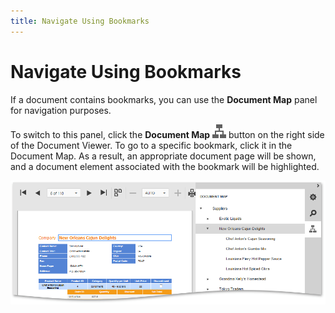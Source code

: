 ```yaml
---
title: Navigate Using Bookmarks
---
```

# Navigate Using Bookmarks
If a document contains bookmarks, you can use the **Document Map** panel for navigation purposes.

To switch to this panel, click the **Document Map** ![eud-report-explorer-0](../../../../images/img120126.png) button on the right side of the Document Viewer. To go to a specific bookmark, click it in the Document Map. As a result, an appropriate document page will be shown, and a document element associated with the bookmark will be highlighted.

![EUD_HTML5DV_DocumentMap](../../../../images/img121839.png)